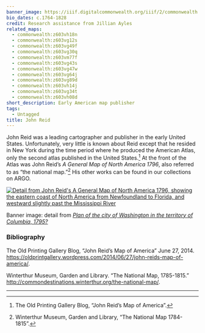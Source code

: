 ```yaml
---
banner_image: https://iiif.digitalcommonwealth.org/iiif/2/commonwealth:z603vp05m/206,2046,2899,1274/,1200/0/default.jpg
bio_dates: c.1764-1828
credit: Research assistance from Jillian Ayles
related_maps:
  - commonwealth:z603vh18n
  - commonwealth:z603vg12s
  - commonwealth:z603vg49f
  - commonwealth:z603vg30q
  - commonwealth:z603vm77f
  - commonwealth:z603vg43s
  - commonwealth:z603vg47w
  - commonwealth:z603vg64j
  - commonwealth:z603vg89d
  - commonwealth:z603vh14j
  - commonwealth:z603vg34t
  - commonwealth:z603vh08d
short_description: Early American map publisher
tags:
  - Untagged
title: John Reid
---
```


John Reid was a leading cartographer and publisher in the early United States. Unfortunately, very little is known about Reid except that he resided in New York during the time period where he produced the American Atlas, only the second atlas published in the United States.[^1] At the front of the Atlas was John Reid’s _A General Map of North America 1796_, also referred to as “the national map.”[^2] His other works can be found in our collections on ARGO.

[![Detail from John Reid's _A General Map of North America 1796_, showing the eastern coast of North America from Newfoundland to Florida, and westward slightly past the Mississippi River](https://iiif.digitalcommonwealth.org/iiif/2/commonwealth:6108vt183/1759,1060,1503,1067/pct:50/0/default.jpg "Detail from John Reid's \"A General Map of North America 1796,\" showing the eastern part of North America")](/maps/commonwealth:z603vg49f)


Banner image: detail from [_Plan of the city of Washington in the territory of Columbia, 1795?_](/maps/commonwealth:z603vp04b)

[^1]: The Old Printing Gallery Blog, “John Reid’s Map of America”.

[^2]: Winterthur Museum, Garden and Library, “The National Map 1784-1815”.

### Bibliography

The Old Printing Gallery Blog, “John Reid’s Map of America” June 27, 2014. https://oldprintgallery.wordpress.com/2014/06/27/john-reids-map-of-america/. 

Winterthur Museum, Garden and Library. “The National Map, 1785-1815.” http://commondestinations.winterthur.org/the-national-map/.

***